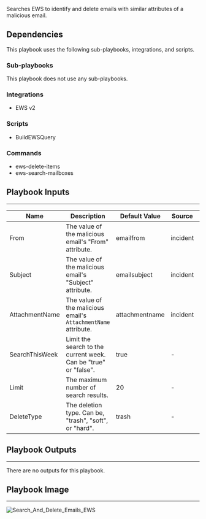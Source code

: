 Searches EWS to identify and delete emails with similar attributes of a malicious email.

## Dependencies
This playbook uses the following sub-playbooks, integrations, and scripts.

### Sub-playbooks
This playbook does not use any sub-playbooks.

### Integrations
* EWS v2

### Scripts
* BuildEWSQuery

### Commands
* ews-delete-items
* ews-search-mailboxes

## Playbook Inputs
---

| **Name** | **Description** | **Default Value** | **Source** | **Required** |
| --- | --- | --- | --- | --- |
| From | The value of the malicious email's "From" attribute. | emailfrom | incident | Required |
| Subject | The value of the malicious email's "Subject" attribute. | emailsubject | incident | Optional |
| AttachmentName | The value of the malicious email's `AttachmentName` attribute. | attachmentname | incident | Optional |
| SearchThisWeek | Limit the search to the current week. Can be "true" or "false". | true | - | Required |
| Limit | The maximum number of search results. | 20 | - | Required |
| DeleteType | The deletion type. Can be, "trash", "soft", or "hard". | trash | - | Required |

## Playbook Outputs
---
There are no outputs for this playbook.

## Playbook Image
---
![Search_And_Delete_Emails_EWS](../../doc_files/Search_And_Delete_Emails_EWS.png)
